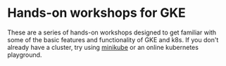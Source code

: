 # Hands-on workshops for GKE

These are a series of hands-on workshops designed to get familiar with some of the basic features and functionality of GKE and k8s.
If you don't already have a cluster, try using [minikube](https://kubernetes.io/docs/setup/learning-environment/minikube/#interacting-with-your-cluster) or an online kubernetes playground.
